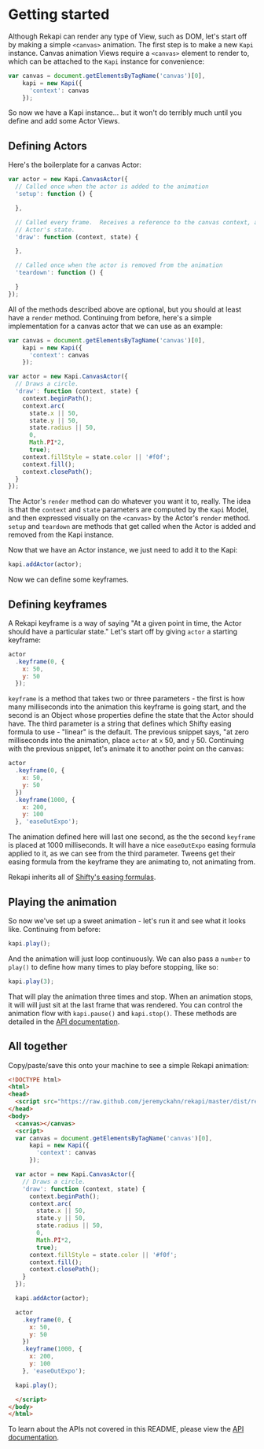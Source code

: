 # Getting started

Although Rekapi can render any type of View, such as DOM, let's start off by
making a simple `<canvas>` animation.  The first step is to  make a new `Kapi`
instance.  Canvas animation Views require a `<canvas>` element to render to,
which can be attached to the `Kapi` instance for convenience:

````javascript
var canvas = document.getElementsByTagName('canvas')[0],
    kapi = new Kapi({
      'context': canvas
    });
````

So now we have a Kapi instance... but it won't do terribly much until you
define and add some Actor Views.

## Defining Actors

Here's the boilerplate for a canvas Actor:

````javascript
var actor = new Kapi.CanvasActor({
  // Called once when the actor is added to the animation
  'setup': function () {

  },

  // Called every frame.  Receives a reference to the canvas context, and the
  // Actor's state.
  'draw': function (context, state) {

  },

  // Called once when the actor is removed from the animation
  'teardown': function () {

  }
});
````

All of the methods described above are optional, but you should at least have a
`render` method.  Continuing from before, here's a simple implementation for a
canvas actor that we can use as an example:

````javascript
var canvas = document.getElementsByTagName('canvas')[0],
    kapi = new Kapi({
      'context': canvas
    });

var actor = new Kapi.CanvasActor({
  // Draws a circle.
  'draw': function (context, state) {
    context.beginPath();
    context.arc(
      state.x || 50,
      state.y || 50,
      state.radius || 50,
      0,
      Math.PI*2,
      true);
    context.fillStyle = state.color || '#f0f';
    context.fill();
    context.closePath();
  }
});
````

The Actor's `render` method can do whatever you want it to, really.  The idea is
that the `context` and `state` parameters are computed by the `Kapi` Model, and
then expressed visually on the `<canvas>` by the Actor's `render` method.
`setup` and `teardown` are methods that get called when the Actor is added and
removed from the Kapi instance.

Now that we have an Actor instance, we just need to add it to the Kapi:

````javascript
kapi.addActor(actor);
````

Now we can define some keyframes.

## Defining keyframes

A Rekapi keyframe is a way of saying "At a given point in time, the Actor
should have a particular state."  Let's start off by giving `actor` a starting
keyframe:

````javascript
actor
  .keyframe(0, {
    x: 50,
    y: 50
  });
````

`keyframe` is a method that takes two or three parameters - the first is how
many milliseconds into the animation this keyframe is going start, and the
second is an Object whose properties define the state that the Actor should
have.  The third parameter is a string that defines which Shifty easing formula
to use - "linear" is the default.  The previous snippet says, "at zero
milliseconds into the animation, place `actor` at `x` 50, and `y` 50.
Continuing with the previous snippet, let's animate it to another point on the
canvas:

````javascript
actor
  .keyframe(0, {
    x: 50,
    y: 50
  })
  .keyframe(1000, {
    x: 200,
    y: 100
  }, 'easeOutExpo');
````

The animation defined here will last one second, as the the second `keyframe`
is placed at 1000 milliseconds.  It will have a nice `easeOutExpo` easing
formula applied to it, as we can see from the third parameter.  Tweens get
their easing formula from the keyframe they are animating to, not animating
from.

Rekapi inherits all of [Shifty's easing
formulas](https://github.com/jeremyckahn/shifty/blob/master/src/shifty.formulas.js).

## Playing the animation

So now we've set up a sweet animation - let's run it and see what it looks
like.  Continuing from before:

````javascript
kapi.play();
````

And the animation will just loop continuously.  We can also pass a `number` to
`play()` to define how many times to play before stopping, like so:

````javascript
kapi.play(3);
````

That will play the animation three times and stop.  When an animation stops, it
will will just sit at the last frame that was rendered.  You can control the
animation flow with `kapi.pause()` and `kapi.stop()`.  These methods are
detailed in the [API
documentation](https://github.com/jeremyckahn/rekapi/blob/master/docs/).

## All together

Copy/paste/save this onto your machine to see a simple Rekapi animation:

````html
<!DOCTYPE html>
<html>
<head>
  <script src="https://raw.github.com/jeremyckahn/rekapi/master/dist/rekapi-underscore-shifty.min.js"></script>
</head>
<body>
  <canvas></canvas>
  <script>
  var canvas = document.getElementsByTagName('canvas')[0],
      kapi = new Kapi({
        'context': canvas
      });

  var actor = new Kapi.CanvasActor({
    // Draws a circle.
    'draw': function (context, state) {
      context.beginPath();
      context.arc(
        state.x || 50,
        state.y || 50,
        state.radius || 50,
        0,
        Math.PI*2,
        true);
      context.fillStyle = state.color || '#f0f';
      context.fill();
      context.closePath();
    }
  });

  kapi.addActor(actor);

  actor
    .keyframe(0, {
      x: 50,
      y: 50
    })
    .keyframe(1000, {
      x: 200,
      y: 100
    }, 'easeOutExpo');

  kapi.play();

  </script>
</body>
</html>

````

To learn about the APIs not covered in this README, please view the [API
documentation](https://github.com/jeremyckahn/rekapi/blob/master/docs/).
